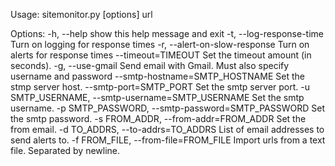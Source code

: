 Usage: sitemonitor.py [options] url

Options:
  -h, --help            show this help message and exit
  -t, --log-response-time
                        Turn on logging for response times
  -r, --alert-on-slow-response
                        Turn on alerts for response times
  --timeout=TIMEOUT     Set the timeout amount (in seconds).
  -g, --use-gmail       Send email with Gmail.  Must also specify username and
                        password
  --smtp-hostname=SMTP_HOSTNAME
                        Set the stmp server host.
  --smtp-port=SMTP_PORT
                        Set the smtp server port.
  -u SMTP_USERNAME, --smtp-username=SMTP_USERNAME
                        Set the smtp username.
  -p SMTP_PASSWORD, --smtp-password=SMTP_PASSWORD
                        Set the smtp password.
  -s FROM_ADDR, --from-addr=FROM_ADDR
                        Set the from email.
  -d TO_ADDRS, --to-addrs=TO_ADDRS
                        List of email addresses to send alerts to.
  -f FROM_FILE, --from-file=FROM_FILE
                        Import urls from a text file. Separated by newline.
